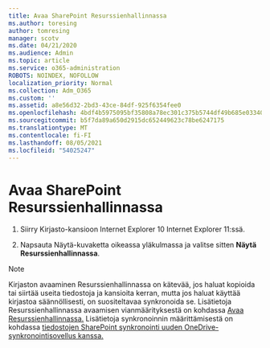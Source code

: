 ```yaml
---
title: Avaa SharePoint Resurssienhallinnassa
ms.author: toresing
author: tomresing
manager: scotv
ms.date: 04/21/2020
ms.audience: Admin
ms.topic: article
ms.service: o365-administration
ROBOTS: NOINDEX, NOFOLLOW
localization_priority: Normal
ms.collection: Adm_O365
ms.custom: ''
ms.assetid: a8e56d32-2bd3-43ce-84df-925f6354fee0
ms.openlocfilehash: 4bdf4b5975095bf35808a78ec301c375b5744df49b685e033406a38151141597
ms.sourcegitcommit: b5f7da89a650d2915dc652449623c78be6247175
ms.translationtype: MT
ms.contentlocale: fi-FI
ms.lasthandoff: 08/05/2021
ms.locfileid: "54025247"
---
```

# <a name="open-a-sharepoint-library-in-file-explorer"></a>Avaa SharePoint Resurssienhallinnassa

1. Siirry Kirjasto-kansioon Internet Explorer 10 Internet Explorer 11:ssä. 
    
2. Napsauta Näytä-kuvaketta oikeassa yläkulmassa ja valitse sitten **Näytä Resurssienhallinnassa**.
    
> [!NOTE]
> Kirjaston avaaminen Resurssienhallinnassa on kätevää, jos haluat kopioida tai siirtää useita tiedostoja ja kansioita kerran, mutta jos haluat käyttää kirjastoa säännöllisesti, on suositeltavaa synkronoida se. Lisätietoja Resurssienhallinnassa avaamisen vianmäärityksestä on kohdassa [Avaa Resurssienhallinnassa.](https://go.microsoft.com/fwlink/?linkid=871665) Lisätietoja synkronoinnin määrittämisestä on kohdassa [tiedostojen SharePoint synkronointi uuden OneDrive-synkronointisovellus kanssa.](https://go.microsoft.com/fwlink/?linkid=871666) 
  

